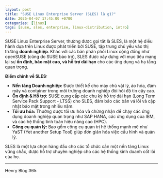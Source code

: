 ```yaml
---
layout: post
title: "SUSE Linux Enterprise Server (SLES) là gì?"
date: 2025-04-07 17:45:00 +0700
categories: [linux]
tags: [suse, sles, enterprise, linux-distribution, intro]
---
```


SUSE Linux Enterprise Server, thường được gọi tắt là SLES, là một hệ điều hành dựa trên Linux được phát triển bởi SUSE, tập trung chủ yếu vào thị trường **doanh nghiệp**. Khác với các bản phân phối Linux cộng đồng như openSUSE (cũng do SUSE bảo trợ), SLES được xây dựng với mục tiêu mang lại sự **ổn định, bảo mật cao, và hỗ trợ dài hạn** cho các ứng dụng và hạ tầng quan trọng.

**Điểm chính về SLES:**

* **Nền tảng Doanh nghiệp:** Được thiết kế cho máy chủ vật lý, ảo hóa, đám mây và container trong môi trường doanh nghiệp đòi hỏi độ tin cậy cao.
* **Ổn định & Hỗ trợ:** SUSE cung cấp các chu kỳ hỗ trợ dài hạn (Long Term Service Pack Support - LTSS) cho SLES, đảm bảo các bản vá lỗi và cập nhật bảo mật trong nhiều năm.
* **Tối ưu hóa:** Thường được tối ưu hóa và chứng nhận để chạy các ứng dụng doanh nghiệp quan trọng như SAP HANA, các ứng dụng của IBM, và các hệ thống tính toán hiệu năng cao (HPC).
* **Công cụ quản lý:** Bao gồm công cụ quản trị hệ thống mạnh mẽ như YaST (Yet another Setup Tool) giúp đơn giản hóa việc cấu hình và quản lý.

SLES là một lựa chọn hàng đầu cho các tổ chức cần một nền tảng Linux vững chắc, được hỗ trợ chuyên nghiệp cho các hệ thống kinh doanh cốt lõi của họ.

---------
Henry Blog 365